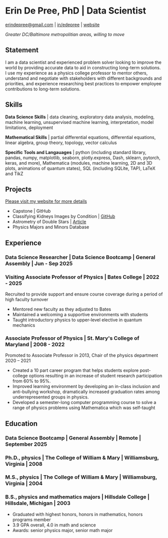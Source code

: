 # Erin De Pree, PhD  |  Data Scientist
[erindepree@gmail.com](mailto:erindepree@gmail.com)  |  [in/edepree](https://linkedin.com/in/edepree) | [website](https://erindepree.github.io/github.io)

*Greater DC/Baltimore metropolitian areas, willing to move*

## Statement
I am a data scientist and experienced problem solver looking to improve the world by providing accurate data to aid in constructing long-term solutions.  I use my experience as a physics college professor to mentor others, understand and negotiate with stakeholders with different backgrounds and priorities, and experience researching best practices to empower employee contributions to long-term solutions.  

## Skills
__Data Science Skills__ | data cleaning, exploratory data analysis, modeling, machine learning, unsupervised machine learning, interpretation, model limitations, deployment

__Mathematical Skills__ | partial differential equations, differential equations, linear algebra, group theory, topology, vector calculus

__Specific Tools and Langauages__ | python (including standard library, pandas, numpy, matplotlib, seaborn, plotly.express, Dash, sklearn, pytorch, keras, and more), Mathematica (modules, machine learning, 2D and 3D plots, animations of quantum states), SQL (including SQLite, TAP), LaTeX and TikZ

## Projects
[Please visit my website for more details](https://erindepree.github.io/github.io)
* Capstone | GitHub
* Classifying Kidneys Images by Condition | [GitHub](https://github.com/erindepree/kidney-neural-net)
* Astrometry of Double Stars | [Article](http://www.jdso.org/volume20/number4/DePree_503_510.pdf)
* Physics Majors and Minors Database

## Experience

### Data Science Researcher | Data Science Bootcamp | General Assembly | Jun - Sep 2025
  
### Visiting Associate Professor of Physics | Bates College | 2022 - 2025
Recruited to provide support and ensure course coverage during a period of high faculty turnover
* Mentored new faculty as they adjusted to Bates
* Maintained a welcoming a supportive environments with students
* Taught introductory physics to upper-level elective in quantum mechanics

### Associate Professor of Physics | St. Mary's College of Maryland | 2008 - 2022
Promoted to Associate Professor in 2013, Chair of the physics department 2020 – 2021
* Created a 10 part career program that helps students explore post-college options resulting in an increase of student research participation from 60% to 95%.
* Improved learning environment by developing an in-class inclusion and anti-bullying workshop, dramatically increased graduation rates among underrepresented groups in physics.
* Developed a semester-long computer programming course to solve a range of physics problems using Mathematica which was self-taught



## Education

### Data Science Bootcamp | General Assembly | Remote | September 2025

### Ph.D., physics | The College of William & Mary | Williamsburg, Virginia | 2008

### M.S., physics | The College of William & Mary | Williamsburg, Virginia | 2004

### B.S., physics and mathematics majors | Hillsdale College | Hillsdale, Michigan | 2003
* Graduated with highest honors, honors in mathematics, honors programs member
* 3.9 GPA overall, 4.0 in math and science
* Awards: senior physics major, senior math major
